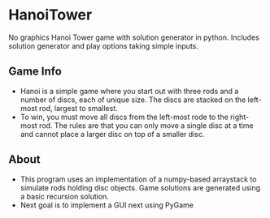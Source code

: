 # HanoiTower
No graphics Hanoi Tower game with solution generator in python. Includes solution generator and play options taking simple inputs. 

## Game Info
- Hanoi is a simple game where you start out with three rods and a number of discs, each of unique size. The discs are stacked on the left-most rod, largest to smallest.
- To win, you must move all discs from the left-most rode to the right-most rod. The rules are that you can only move a single disc at a time and cannot place a larger disc on top of a smaller disc.
  
## About
- This program uses an implementation of a numpy-based arraystack to simulate rods holding disc objects. Game solutions are generated using a basic recursion solution.
- Next goal is to implement a GUI next using PyGame 


